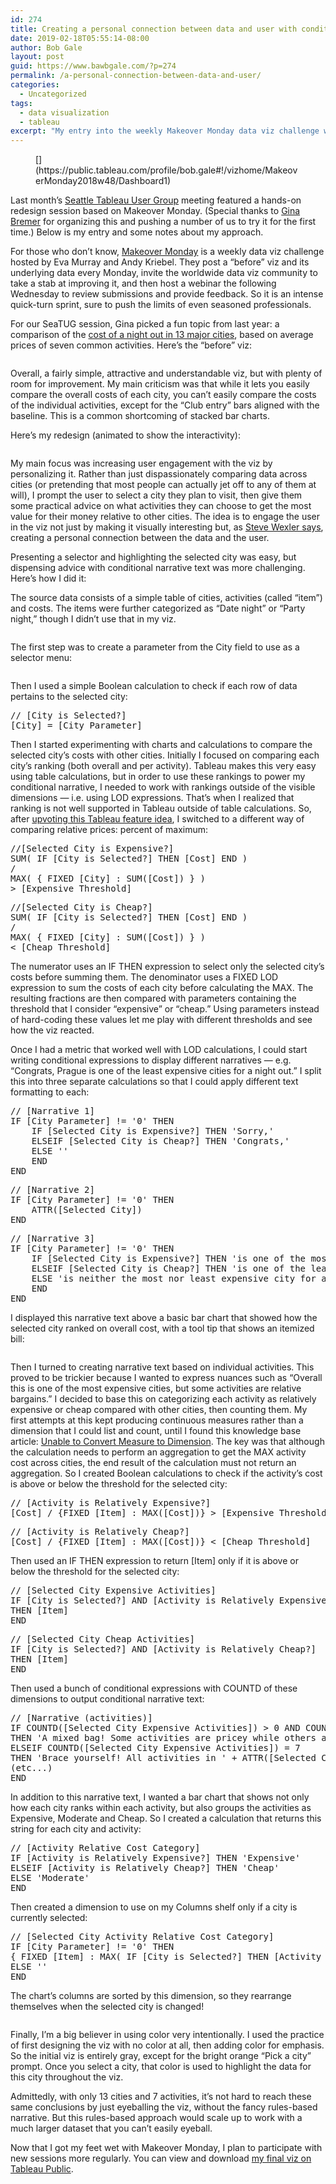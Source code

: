 ```yaml
---
id: 274
title: Creating a personal connection between data and user with conditional narrative in Tableau
date: 2019-02-18T05:55:14-08:00
author: Bob Gale
layout: post
guid: https://www.bawbgale.com/?p=274
permalink: /a-personal-connection-between-data-and-user/
categories:
  - Uncategorized
tags:
  - data visualization
  - tableau
excerpt: "My entry into the weekly Makeover Monday data viz challenge was all about making it more engaging for the viewer."
---
```

<figure class="wp-block-image">[<img src="https://www.bawbgale.com/wp-content/uploads/2019/02/00_final_viz-1-1024x778.png" alt="" class="wp-image-287" srcset="https://www.bawbgale.com/wp-content/uploads/2019/02/00_final_viz-1-1024x778.png 1024w, https://www.bawbgale.com/wp-content/uploads/2019/02/00_final_viz-1-300x228.png 300w, https://www.bawbgale.com/wp-content/uploads/2019/02/00_final_viz-1-768x583.png 768w" sizes="(max-width: 1024px) 100vw, 1024px" />](https://public.tableau.com/profile/bob.gale#!/vizhome/MakeoverMonday2018w48/Dashboard1)</figure> 

Last month’s [Seattle Tableau User Group](https://usergroups.tableau.com/Seattle) meeting featured a hands-on redesign session based on Makeover Monday. (Special thanks to [Gina Bremer](https://www.linkedin.com/in/ginabremer/) for organizing this and pushing a number of us to try it for the first time.) Below is my entry and some notes about my approach.  


For those who don’t know, [Makeover Monday](http://www.makeovermonday.co.uk) is a weekly data viz challenge hosted by Eva Murray and Andy Kriebel. They post a “before” viz and its underlying data every Monday, invite the worldwide data viz community to take a stab at improving it, and then host a webinar the following Wednesday to review submissions and provide feedback. So it is an intense quick-turn sprint, sure to push the limits of even seasoned professionals.  


For our SeaTUG session, Gina picked a fun topic from last year: a comparison of the [cost of a night out in 13 major cities](https://data.world/makeovermonday/2018w48), based on average prices of seven common activities. Here’s the “before” viz:<figure class="wp-block-image">

<img src="https://www.bawbgale.com/wp-content/uploads/2019/02/01_chartoftheday_14081_the_price_of_a_party_around_the_world_n.jpg" alt="" class="wp-image-275" srcset="https://www.bawbgale.com/wp-content/uploads/2019/02/01_chartoftheday_14081_the_price_of_a_party_around_the_world_n.jpg 960w, https://www.bawbgale.com/wp-content/uploads/2019/02/01_chartoftheday_14081_the_price_of_a_party_around_the_world_n-300x214.jpg 300w, https://www.bawbgale.com/wp-content/uploads/2019/02/01_chartoftheday_14081_the_price_of_a_party_around_the_world_n-768x547.jpg 768w" sizes="(max-width: 960px) 100vw, 960px" /> </figure> 

Overall, a fairly simple, attractive and understandable viz, but with plenty of room for improvement. My main criticism was that while it lets you easily compare the overall costs of each city, you can’t easily compare the costs of the individual activities, except for the “Club entry” bars aligned with the baseline. This is a common shortcoming of stacked bar charts. 

Here’s my redesign (animated to show the interactivity):<figure class="wp-block-image">

<img src="https://www.bawbgale.com/wp-content/uploads/2019/02/02_night_out.gif" alt="" class="wp-image-276" /> </figure> 

My main focus was increasing user engagement with the viz by personalizing it. Rather than just dispassionately comparing data across cities (or pretending that most people can actually jet off to any of them at will), I prompt the user to select a city they plan to visit, then give them some practical advice on what activities they can choose to get the most value for their money relative to other cities. The idea is to engage the user in the viz not just by making it visually interesting but, as [Steve Wexler says](https://www.datarevelations.com/its-your-data-not-the-viz-thats-boring.html), creating a personal connection between the data and the user. 

Presenting a selector and highlighting the selected city was easy, but dispensing advice with conditional narrative text was more challenging. Here’s how I did it:  


The source data consists of a simple table of cities, activities (called “item”) and costs. The items were further categorized as “Date night” or “Party night,” though I didn’t use that in my viz.<figure class="wp-block-image">

<img src="https://www.bawbgale.com/wp-content/uploads/2019/02/03_city_data.png" alt="" class="wp-image-280" srcset="https://www.bawbgale.com/wp-content/uploads/2019/02/03_city_data.png 500w, https://www.bawbgale.com/wp-content/uploads/2019/02/03_city_data-300x153.png 300w" sizes="(max-width: 500px) 100vw, 500px" /> </figure> 

The first step was to create a parameter from the City field to use as a selector menu:<figure class="wp-block-image">

<img src="https://www.bawbgale.com/wp-content/uploads/2019/02/04_parameter-1024x932.png" alt="" class="wp-image-281" srcset="https://www.bawbgale.com/wp-content/uploads/2019/02/04_parameter-1024x932.png 1024w, https://www.bawbgale.com/wp-content/uploads/2019/02/04_parameter-300x273.png 300w, https://www.bawbgale.com/wp-content/uploads/2019/02/04_parameter-768x699.png 768w, https://www.bawbgale.com/wp-content/uploads/2019/02/04_parameter.png 1184w" sizes="(max-width: 1024px) 100vw, 1024px" /> </figure> 

Then I used a simple Boolean calculation to check if each row of data pertains to the selected city: 

<pre class="brush: plain; title: ; wrap-lines: false; notranslate" title="">// [City is Selected?]
[City] = [City Parameter]
</pre>

Then I started experimenting with charts and calculations to compare the selected city’s costs with other cities. Initially I focused on comparing each city’s ranking (both overall and per activity). Tableau makes this very easy using table calculations, but in order to use these rankings to power my conditional narrative, I needed to work with rankings outside of the visible dimensions — i.e. using LOD expressions. That’s when I realized that ranking is not well supported in Tableau outside of table calculations. So, after [upvoting this Tableau feature idea](https://community.tableau.com/ideas/4553), I switched to a different way of comparing relative prices: percent of maximum: 

<pre class="brush: plain; title: ; wrap-lines: false; notranslate" title="">//[Selected City is Expensive?]
SUM( IF [City is Selected?] THEN [Cost] END )
/
MAX( { FIXED [City] : SUM([Cost]) } )
&gt; [Expensive Threshold]
</pre>

<pre class="brush: plain; title: ; wrap-lines: false; notranslate" title="">//[Selected City is Cheap?]
SUM( IF [City is Selected?] THEN [Cost] END )
/
MAX( { FIXED [City] : SUM([Cost]) } )
&lt; [Cheap Threshold]
</pre>

The numerator uses an IF THEN expression to select only the selected city’s costs before summing them. The denominator uses a FIXED LOD expression to sum the costs of each city before calculating the MAX. The resulting fractions are then compared with parameters containing the threshold that I consider “expensive” or “cheap.” Using parameters instead of hard-coding these values let me play with different thresholds and see how the viz reacted. 

Once I had a metric that worked well with LOD calculations, I could start writing conditional expressions to display different narratives — e.g. “Congrats, Prague is one of the least expensive cities for a night out.” I split this into three separate calculations so that I could apply different text formatting to each:

<pre class="brush: plain; title: ; wrap-lines: false; notranslate" title="">// [Narrative 1]
IF [City Parameter] != '0' THEN
    IF [Selected City is Expensive?] THEN 'Sorry,'
    ELSEIF [Selected City is Cheap?] THEN 'Congrats,'
    ELSE ''
    END
END
</pre>

<pre class="brush: plain; title: ; wrap-lines: false; notranslate" title="">// [Narrative 2]
IF [City Parameter] != '0' THEN
    ATTR([Selected City])
END
</pre>

<pre class="brush: plain; title: ; wrap-lines: false; notranslate" title="">// [Narrative 3]
IF [City Parameter] != '0' THEN
    IF [Selected City is Expensive?] THEN 'is one of the most expensive cities for a night out.'
    ELSEIF [Selected City is Cheap?] THEN 'is one of the least expensive cities for a night out.'
    ELSE 'is neither the most nor least expensive city for a night out.'
    END
END
</pre>

I displayed this narrative text above a basic bar chart that showed how the selected city ranked on overall cost, with a tool tip that shows an itemized bill: <figure class="wp-block-image">

<img src="https://www.bawbgale.com/wp-content/uploads/2019/02/08_tooltip-1024x719.png" alt="" class="wp-image-291" srcset="https://www.bawbgale.com/wp-content/uploads/2019/02/08_tooltip-1024x719.png 1024w, https://www.bawbgale.com/wp-content/uploads/2019/02/08_tooltip-300x211.png 300w, https://www.bawbgale.com/wp-content/uploads/2019/02/08_tooltip-768x539.png 768w, https://www.bawbgale.com/wp-content/uploads/2019/02/08_tooltip.png 1142w" sizes="(max-width: 1024px) 100vw, 1024px" /> </figure> 

Then I turned to creating narrative text based on individual activities. This proved to be trickier because I wanted to express nuances such as “Overall this is one of the most expensive cities, but some activities are relative bargains.” I decided to base this on categorizing each activity as relatively expensive or cheap compared with other cities, then counting them. My first attempts at this kept producing continuous measures rather than a dimension that I could list and count, until I found this knowledge base article: [Unable to Convert Measure to Dimension](https://kb.tableau.com/articles/issue/unable-to-convert-measure-to-dimension). The key was that although the calculation needs to perform an aggregation to get the MAX activity cost across cities, the end result of the calculation must not return an aggregation. So I created Boolean calculations to check if the activity’s cost is above or below the threshold for the selected city:

<pre class="brush: plain; title: ; wrap-lines: false; notranslate" title="">// [Activity is Relatively Expensive?]
[Cost] / {FIXED [Item] : MAX([Cost])} &gt; [Expensive Threshold]
</pre>

<pre class="brush: plain; title: ; wrap-lines: false; notranslate" title="">// [Activity is Relatively Cheap?]
[Cost] / {FIXED [Item] : MAX([Cost])} &lt; [Cheap Threshold]
</pre>

Then used an IF THEN expression to return [Item] only if it is above or below the threshold for the selected city:

<pre class="brush: plain; title: ; wrap-lines: false; notranslate" title="">// [Selected City Expensive Activities]
IF [City is Selected?] AND [Activity is Relatively Expensive?]
THEN [Item] 
END
</pre>

<pre class="brush: plain; title: ; wrap-lines: false; notranslate" title="">// [Selected City Cheap Activities]
IF [City is Selected?] AND [Activity is Relatively Cheap?]
THEN [Item]
END
</pre>

Then used a bunch of conditional expressions with COUNTD of these dimensions to output conditional narrative text:

<pre class="brush: plain; title: ; wrap-lines: false; notranslate" title="">// [Narrative (activities)]
IF COUNTD([Selected City Expensive Activities]) &gt; 0 AND COUNTD([Selected City Cheap Activities]) &gt; 0
THEN 'A mixed bag! Some activities are pricey while others are on the cheap side.'
ELSEIF COUNTD([Selected City Expensive Activities]) = 7 
THEN 'Brace yourself! All activities in ' + ATTR([Selected City]) + ' are among the most expensive.'
(etc...)
END
</pre>

In addition to this narrative text, I wanted a bar chart that shows not only how each city ranks within each activity, but also groups the activities as Expensive, Moderate and Cheap. So I created a calculation that returns this string for each city and activity:

<pre class="brush: plain; title: ; notranslate" title="">// [Activity Relative Cost Category]
IF [Activity is Relatively Expensive?] THEN 'Expensive'
ELSEIF [Activity is Relatively Cheap?] THEN 'Cheap'
ELSE 'Moderate'
END
</pre>

Then created a dimension to use on my Columns shelf only if a city is currently selected:

<pre class="brush: plain; title: ; wrap-lines: false; notranslate" title="">// [Selected City Activity Relative Cost Category]
IF [City Parameter] != '0' THEN
{ FIXED [Item] : MAX( IF [City is Selected?] THEN [Activity Relative Cost Category] END ) }
ELSE ''
END
</pre>

The chart’s columns are sorted by this dimension, so they rearrange themselves when the selected city is changed!<figure class="wp-block-image">

<img src="https://www.bawbgale.com/wp-content/uploads/2019/02/09_activity_chart-1024x556.png" alt="" class="wp-image-308" srcset="https://www.bawbgale.com/wp-content/uploads/2019/02/09_activity_chart-1024x556.png 1024w, https://www.bawbgale.com/wp-content/uploads/2019/02/09_activity_chart-300x163.png 300w, https://www.bawbgale.com/wp-content/uploads/2019/02/09_activity_chart-768x417.png 768w" sizes="(max-width: 1024px) 100vw, 1024px" /> </figure> 

Finally, I’m a big believer in using color very intentionally. I used the practice of first designing the viz with no color at all, then adding color for emphasis. So the initial viz is entirely gray, except for the bright orange “Pick a city” prompt. Once you select a city, that color is used to highlight the data for this city throughout the viz.  


Admittedly, with only 13 cities and 7 activities, it’s not hard to reach these same conclusions by just eyeballing the viz, without the fancy rules-based narrative. But this rules-based approach would scale up to work with a much larger dataset that you can’t easily eyeball.  


Now that I got my feet wet with Makeover Monday, I plan to participate with new sessions more regularly. You can ﻿view and download [my final viz on Tableau Public](https://public.tableau.com/profile/bob.gale#!/vizhome/MakeoverMonday2018w48/Dashboard1).